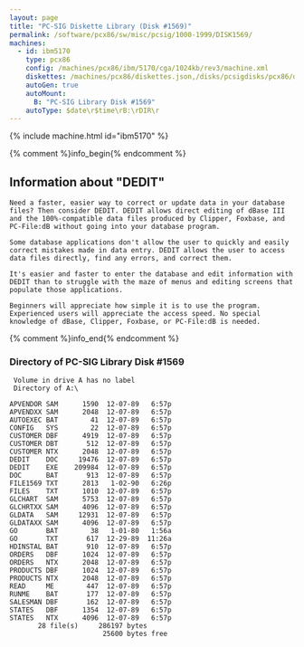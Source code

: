 ```yaml
---
layout: page
title: "PC-SIG Diskette Library (Disk #1569)"
permalink: /software/pcx86/sw/misc/pcsig/1000-1999/DISK1569/
machines:
  - id: ibm5170
    type: pcx86
    config: /machines/pcx86/ibm/5170/cga/1024kb/rev3/machine.xml
    diskettes: /machines/pcx86/diskettes.json,/disks/pcsigdisks/pcx86/diskettes.json
    autoGen: true
    autoMount:
      B: "PC-SIG Library Disk #1569"
    autoType: $date\r$time\rB:\rDIR\r
---
```


{% include machine.html id="ibm5170" %}

{% comment %}info_begin{% endcomment %}

## Information about "DEDIT"

    Need a faster, easier way to correct or update data in your database
    files? Then consider DEDIT. DEDIT allows direct editing of dBase III
    and the 100%-compatible data files produced by Clipper, Foxbase, and
    PC-File:dB without going into your database program.
    
    Some database applications don't allow the user to quickly and easily
    correct mistakes made in data entry. DEDIT allows the user to access
    data files directly, find any errors, and correct them.
    
    It's easier and faster to enter the database and edit information with
    DEDIT than to struggle with the maze of menus and editing screens that
    populate those applications.
    
    Beginners will appreciate how simple it is to use the program.
    Experienced users will appreciate the access speed. No special
    knowledge of dBase, Clipper, Foxbase, or PC-File:dB is needed.
{% comment %}info_end{% endcomment %}


### Directory of PC-SIG Library Disk #1569

     Volume in drive A has no label
     Directory of A:\

    APVENDOR SAM      1590  12-07-89   6:57p
    APVENDXX SAM      2048  12-07-89   6:57p
    AUTOEXEC BAT        41  12-07-89   6:57p
    CONFIG   SYS        22  12-07-89   6:57p
    CUSTOMER DBF      4919  12-07-89   6:57p
    CUSTOMER DBT       512  12-07-89   6:57p
    CUSTOMER NTX      2048  12-07-89   6:57p
    DEDIT    DOC     19476  12-07-89   6:57p
    DEDIT    EXE    209984  12-07-89   6:57p
    DOC      BAT       913  12-07-89   6:57p
    FILE1569 TXT      2813   1-02-90   6:26p
    FILES    TXT      1010  12-07-89   6:57p
    GLCHART  SAM      5753  12-07-89   6:57p
    GLCHRTXX SAM      4096  12-07-89   6:57p
    GLDATA   SAM     12931  12-07-89   6:57p
    GLDATAXX SAM      4096  12-07-89   6:57p
    GO       BAT        38   1-01-80   1:56a
    GO       TXT       617  12-29-89  11:26a
    HDINSTAL BAT       910  12-07-89   6:57p
    ORDERS   DBF      1024  12-07-89   6:57p
    ORDERS   NTX      2048  12-07-89   6:57p
    PRODUCTS DBF      1024  12-07-89   6:57p
    PRODUCTS NTX      2048  12-07-89   6:57p
    READ     ME        447  12-07-89   6:57p
    RUNME    BAT       177  12-07-89   6:57p
    SALESMAN DBF       162  12-07-89   6:57p
    STATES   DBF      1354  12-07-89   6:57p
    STATES   NTX      4096  12-07-89   6:57p
           28 file(s)     286197 bytes
                           25600 bytes free
